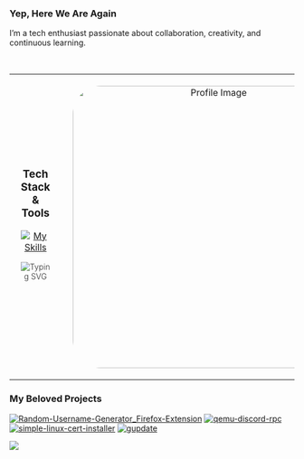 <h3>Yep, Here We Are Again</h3>
<p>I’m a tech enthusiast passionate about collaboration, creativity, and continuous learning.</p>
<br>

<div align="center">
  <table style="width: 100%; border: none;">
    <tr>
      <td style="text-align: center; vertical-align: middle; padding: 20px;">
<h3>Tech Stack & Tools</h3>
        
[![My Skills](https://skillicons.dev/icons?i=bash,html,git,css,js,arduino,bootstrap,blender,cloudflare,gitlab,mysql,nodejs,php,py,wordpress,raspberrypi,androidstudio,bsd,arch,debian,linux,dotnet,cs,ps&perline=8)](https://skillicons.dev)
        <p style="font-size: 14px; font-weight: 300; opacity: 0.9;"> ![Typing SVG](https://readme-typing-svg.demolab.com?font=Playwrite+US+Trad&pause=1200&color=2F81F7&width=435&lines=Code+belongs+to+everyone%2C+Freedom+too.) </p>
        <div align="left">
</div> <br>
      </td>
      <td style="text-align: center; vertical-align: middle; width: 200px; padding: 20px;">
        <img src="https://github.com/user-attachments/assets/c04957c5-68bc-4d82-9fb6-d479b555c2ff" alt="Profile Image" style="width: 500px; height: auto; border-radius: 50px;">
      </td>
    </tr>
  </table>
  
</div>

### My Beloved Projects

[![Random-Username-Generator_Firefox-Extension](https://github-readme-stats.vercel.app/api/pin/?username=qubixq&repo=Random-Username-Generator_Firefox-Extension&theme=dark)](https://github.com/qubixq/Random-Username-Generator_Firefox-Extension)
[![qemu-discord-rpc](https://github-readme-stats.vercel.app/api/pin/?username=qubixq&repo=qemu-discord-rpc&theme=dark)](https://github.com/qubixq/qemu-discord-rpc)
[![simple-linux-cert-installer](https://github-readme-stats.vercel.app/api/pin/?username=qubixq&repo=simple-linux-cert-installer&theme=dark)](https://github.com/qubixq/simple-linux-cert-installer)
[![gupdate](https://github-readme-stats.vercel.app/api/pin/?username=qubixq&repo=gupdate&theme=dark)](https://github.com/qubixq/gupdate)

  <img src="https://visitor-badge.laobi.icu/badge?page_id=qubixq.qubixq&left_color=black&right_color=mediumpurple"  />
